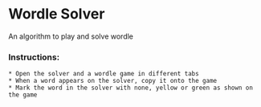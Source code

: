 # Wordle Solver

An algorithm to play and solve wordle

### Instructions:
	* Open the solver and a wordle game in different tabs
	* When a word appears on the solver, copy it onto the game
	* Mark the word in the solver with none, yellow or green as shown on the game
